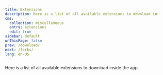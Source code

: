```yaml
---
title: Extensions
description: Here is a list of all available extensions to download inside the app.
cms:
  collection: miscellaneous
  entry: extensions
  edit: true
sidebar: default
onThisPage: false
prev: /download/
next: /forks/
lang: en-US
---
```


Here is a list of all available extensions to download inside the app.

<!-- <ExtensionList /> -->
